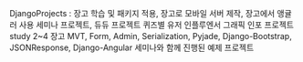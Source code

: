 DjangoProjects : 
    장고 학습 및 패키지 적용, 
    장고로 모바일 서버 제작, 
    장고에서 앵귤러 사용 세미나 프로젝트,
    듀듀 프로젝트 퀴즈별 유저 인플루엔서 그래픽 인포 프로젝트 
study 2~4
장고 MVT, Form, Admin, Serialization, Pyjade, Django-Bootstrap, JSONResponse, Django-Angular
세미나와 함께 진행된 예제 프로젝트 
 

